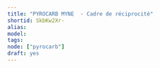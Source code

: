```yaml
---
title: "PYROCARB MYNE  - Cadre de réciprocité"
shortid: SkbKw2Xr-
alias:
model:
tags:
node: ["pyrocarb"]
draft: yes
---
```

